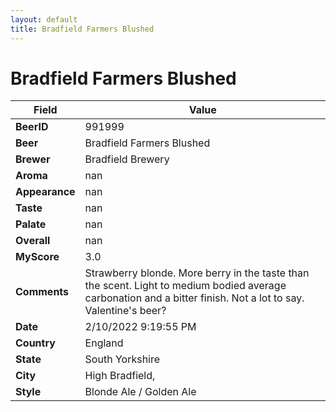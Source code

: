 ```yaml
---
layout: default
title: Bradfield Farmers Blushed
---
```


# Bradfield Farmers Blushed

| Field         | Value     |
|---------------|-----------|
| **BeerID** | 991999 |
| **Beer** | Bradfield Farmers Blushed |
| **Brewer** | Bradfield Brewery |
| **Aroma** | nan |
| **Appearance** | nan |
| **Taste** | nan |
| **Palate** | nan |
| **Overall** | nan |
| **MyScore** | 3.0 |
| **Comments** | Strawberry blonde. More berry in the taste than the scent. Light to medium bodied average carbonation and a bitter finish. Not a lot to say. Valentine's beer? |
| **Date** | 2/10/2022 9:19:55 PM |
| **Country** | England |
| **State** | South Yorkshire |
| **City** | High Bradfield, |
| **Style** | Blonde Ale / Golden Ale |
